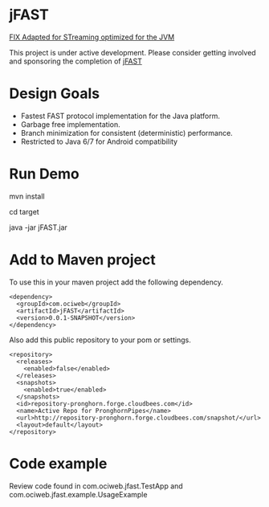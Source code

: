 
jFAST
=====

[FIX Adapted for STreaming optimized for the JVM ](http://en.wikipedia.org/wiki/FAST_protocol)


This project is under active development.
Please consider getting involved and sponsoring the completion of [jFAST](mailto:info@ociweb.com;?subject=jFAST%20Sponsor%20Inquiry)
                 

# Design Goals

* Fastest FAST protocol implementation for the Java platform.
* Garbage free implementation.
* Branch minimization for consistent (deterministic) performance.
* Restricted to Java 6/7 for Android compatibility

# Run Demo

  mvn install
  
  cd target
  
  java -jar jFAST.jar

    
# Add to Maven project
  
  To use this in your maven project add the following dependency.
  
    <dependency>
      <groupId>com.ociweb</groupId>
      <artifactId>jFAST</artifactId>
      <version>0.0.1-SNAPSHOT</version>
    </dependency>
   
  Also add this public repository to your pom or settings.

    <repository>
      <releases>
        <enabled>false</enabled>
      </releases>
      <snapshots>
        <enabled>true</enabled>
      </snapshots>
      <id>repository-pronghorn.forge.cloudbees.com</id>
      <name>Active Repo for PronghornPipes</name>
      <url>http://repository-pronghorn.forge.cloudbees.com/snapshot/</url>
      <layout>default</layout>
    </repository>




# Code example
  
  Review code found in com.ociweb.jfast.TestApp and com.ociweb.jfast.example.UsageExample
 
